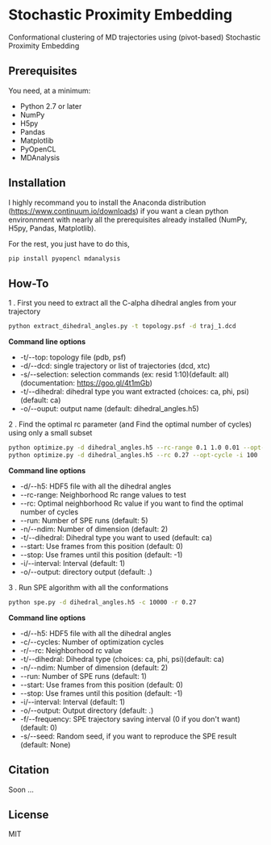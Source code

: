 # Stochastic Proximity Embedding
Conformational clustering of MD trajectories using (pivot-based) Stochastic Proximity Embedding

## Prerequisites

You need, at a minimum:

* Python 2.7 or later
* NumPy
* H5py
* Pandas
* Matplotlib
* PyOpenCL
* MDAnalysis

## Installation

I highly recommand you to install the Anaconda distribution (https://www.continuum.io/downloads) if you want a clean python environnment with nearly all the prerequisites already installed (NumPy, H5py, Pandas, Matplotlib).

For the rest, you just have to do this,
```bash
pip install pyopencl mdanalysis
```

## How-To

1 . First you need to extract all the C-alpha dihedral angles from your trajectory
```bash
python extract_dihedral_angles.py -t topology.psf -d traj_1.dcd
```
**Command line options**
* -t/--top: topology file (pdb, psf)
* -d/--dcd: single trajectory or list of trajectories (dcd, xtc)
* -s/--selection: selection commands (ex: resid 1:10)(default: all)(documentation: https://goo.gl/4t1mGb)
* -t/--dihedral: dihedral type you want extracted (choices: ca, phi, psi)(default: ca)
* -o/--ouput: output name (default: dihedral_angles.h5)

2 . Find the optimal rc parameter (and Find the optimal number of cycles) using only a small subset
```bash
python optimize.py -d dihedral_angles.h5 --rc-range 0.1 1.0 0.01 --opt-rc -i 100
python optimize.py -d dihedral_angles.h5 --rc 0.27 --opt-cycle -i 100
```

**Command line options**
* -d/--h5: HDF5 file with all the dihedral angles
* --rc-range: Neighborhood Rc range values to test
* --rc: Optimal neighborhood Rc value if you want to find the optimal number of cycles
* --run: Number of SPE runs (default: 5)
* -n/--ndim: Number of dimension (default: 2)
* -t/--dihedral: Dihedral type you want to used (default: ca)
* --start: Use frames from this position (default: 0)
* --stop: Use frames until this position (default: -1)
* -i/--interval: Interval (default: 1)
* -o/--output: directory output (default: .)

3 . Run SPE algorithm with all the conformations
```bash
python spe.py -d dihedral_angles.h5 -c 10000 -r 0.27
```

**Command line options**
* -d/--h5: HDF5 file with all the dihedral angles
* -c/--cycles: Number of optimization cycles
* -r/--rc: Neighborhood rc value
* -t/--dihedral: Dihedral type (choices: ca, phi, psi)(default: ca)
* -n/--ndim: Number of dimension (default: 2)
* --run: Number of SPE runs (default: 1)
* --start: Use frames from this position (default: 0)
* --stop: Use frames until this position (default: -1)
* -i/--interval: Interval (default: 1)
* -o/--output: Output directory (default: .)
* -f/--frequency: SPE trajectory saving interval (0 if you don't want)(default: 0)
* -s/--seed: Random seed, if you want to reproduce the SPE result (default: None)

## Citation
Soon ...

## License
MIT